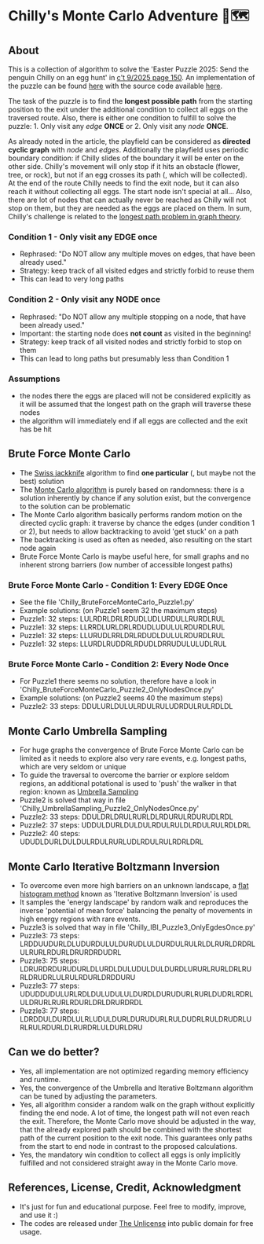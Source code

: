 # Chilly's Monte Carlo Adventure 🐧🗺️

## About

This is a collection of algorithm to solve the 'Easter Puzzle 2025: Send the penguin Chilly on an egg hunt' in [c't 9/2025 page 150](https://www.heise.de/select/ct/2025/9/2507710375395222187). An implementation of the puzzle can be found [here](https://626d7a7179207166206f75646f717a657165.github.io/easter-chilly/) with the source code available [here](https://github.com/626d7a7179207166206f75646f717a657165/easter-chilly).  

The task of the puzzle is to find the **longest possible path** from the starting position to the exit under the additional condition to collect all eggs on the traversed route. Also, there is either one condition to fulfill to solve the puzzle: 1. Only visit any *edge* **ONCE** or 2. Only visit any *node* **ONCE**.  

As already noted in the article, the playfield can be considered as **directed cyclic graph** with *node* and *edges*. Additionally the playfield uses periodic boundary condition: if Chilly slides of the boundary it will be enter on the other side. Chilly's movement will only stop if it hits an obstacle (flower, tree, or rock), but not if an egg crosses its path (, which will be collected). At the end of the route Chilly needs to find the exit node, but it can also reach it without collecting all eggs. The start node isn't special at all... Also, there are lot of nodes that can actually never be reached as Chilly will not stop on them, but they are needed as the eggs are placed on them. In sum, Chilly's challenge is related to the [longest path problem in graph theory](https://en.wikipedia.org/wiki/Longest_path_problem). 

### Condition 1 - Only visit any EDGE once

- Rephrased: "Do NOT allow any multiple moves on edges, that have been already used."
- Strategy: keep track of all visited edges and strictly forbid to reuse them
- This can lead to very long paths

### Condition 2 - Only visit any NODE once

- Rephrased: "Do NOT allow any multiple stopping on a node, that have been already used."
- Important: the starting node does **not count** as visited in the beginning!
- Strategy: keep track of all visited nodes and strictly forbid to stop on them
- This can lead to long paths but presumably less than Condition 1

### Assumptions

- the nodes there the eggs are placed will not be considered explicitly as it will be assumed that the longest path on the graph will traverse these nodes
- the algorithm will immediately end if all eggs are collected and the exit has be hit 

## Brute Force Monte Carlo

- The [Swiss jackknife](https://en.wikipedia.org/wiki/Pocketknife#Multi-tool_knives) algorithm to find **one particular** (, but maybe not the best) solution
- The [Monte Carlo algorithm](https://en.wikipedia.org/wiki/Monte_Carlo_method) is purely based on randomness: there is a solution inherently by chance if any solution exist, but the convergence to the solution can be problematic
- The Monte Carlo algorithm basically performs random motion on the directed cyclic graph: it traverse by chance the edges (under condition 1 or 2), but needs to allow backtracking to avoid 'get stuck' on a path
- The backtracking is used as often as needed, also resulting on the start node again
- Brute Force Monte Carlo is maybe useful here, for small graphs and no inherent strong barriers (low number of accessible longest paths)

### Brute Force Monte Carlo - Condition 1: Every EDGE Once

- See the file 'Chilly_BruteForceMonteCarlo_Puzzle1.py'
- Example solutions: (on Puzzle1 seem 32 the maximum steps)
- Puzzle1: 32 steps: LULRDRLDRLRDUDLUDLURDULLRURDLRUL
- Puzzle1: 32 steps: LLRRDLURLDRLRDUDLUDULULRDURDLRUL
- Puzzle1: 32 steps: LLURUDLRRLDRLRDUDLDULULRDURDLRUL
- Puzzle1: 32 steps: LLURDLRUDDRLRDUDLDRRUDULULUDLRUL

### Brute Force Monte Carlo - Condition 2: Every Node Once

- For Puzzle1 there seems no solution, therefore have a look in 'Chilly_BruteForceMonteCarlo_Puzzle2_OnlyNodesOnce.py'
- Example solutions: (on Puzzle2 seems 40 the maximum steps)
- Puzzle2: 33 steps: DDULURLDULULRDULRULUDRDULRULRDLDL


## Monte Carlo Umbrella Sampling

- For huge graphs the convergence of Brute Force Monte Carlo can be limited as it needs to explore also very rare events, e.g. longest paths, which are very seldom or unique
- To guide the traversal to overcome the barrier or explore seldom regions, an additional potational is used to 'push' the walker in that region: known as [Umbrella Sampling](https://en.wikipedia.org/wiki/Umbrella_sampling)
- Puzzle2 is solved that way in file 'Chilly_UmbrellaSampling_Puzzle2_OnlyNodesOnce.py'
- Puzzle2: 33 steps: DDULDRLDRULRURLDLRDURULRDURUDLRDL
- Puzzle2: 37 steps: UDDULDURLDULDULRDULRULDLRDULRULRDLDRL
- Puzzle2: 40 steps: UDUDLDURLDULDULRDULRURLUDLRDULRULRDRLDRL

## Monte Carlo Iterative Boltzmann Inversion

- To overcome even more high barriers on an unknown landscape, a [flat histogram method](https://en.wikipedia.org/wiki/Multicanonical_ensemble) known as 'Iterative Boltzmann Inversion' is used
- It samples the 'energy landscape' by random walk and reproduces the inverse 'potential of mean force' balancing the penalty of movements in high energy regions with rare events.
- Puzzle3 is solved that way in file 'Chilly_IBI_Puzzle3_OnlyEgdesOnce.py'
- Puzzle3: 73 steps: LRDDUUDURLDLUDURDULULDURUDLULDURDULRULRLDLRURLDRDRLULRURLRDURLDRURDRDUDRL
- Puzzle3: 75 steps: LDRURDRDURUDURLDLURDLDULUDULDULDURDLURURLRURLDRLRURLDRUDRLULRULRDURLDRDDURU
- Puzzle3: 77 steps: UDUDDUDULURLRDLDULUDULULDURDLDURUDURLRURLDUDRLRDRLULDRURLRURLRDURLDRLDRURDRDL 
- Puzzle3: 77 steps: LDRDDULDURDLULRLUDULDURLDURUDURLRULDUDRLRULDRUDRLURLRULRDURLDLRURDRLULDURLDRU 

## Can we do better?

- Yes, all implementation are not optimized regarding memory efficiency and runtime.
- Yes, the convergence of the Umbrella and Iterative Boltzmann algorithm can be tuned by adjusting the parameters.
- Yes, all algorithm consider a random walk on the graph without explicitly finding the end node. A lot of time, the longest path will not even reach the exit. Therefore, the Monte Carlo move should be adjusted in the way, that the already explored path should be combined with the shortest path of the current position to the exit node. This guarantees only paths from the start to end node in contrast to the proposed calculations.
- Yes, the mandatory win condition to collect all eggs is only implicitly fulfilled and not considered straight away in the Monte Carlo move. 

## References, License, Credit, Acknowledgment

* It's just for fun and educational purpose. Feel free to modify, improve, and use it :)
* The codes are released under [The Unlicense](https://unlicense.org/) into public domain for free usage.


